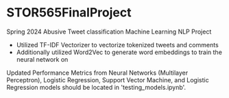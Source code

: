 # STOR565FinalProject

Spring 2024
Abusive Tweet classification Machine Learning NLP Project

- Utilized TF-IDF Vectorizer to vectorize tokenized tweets and comments
- Additionally utilized Word2Vec to generate word embeddings to train the neural network on 

Updated Performance Metrics from Neural Networks (Multilayer Perceptron), Logistic Regression, Support Vector Machine, and Logistic Regression models should be located in 'testing_models.ipynb'.
